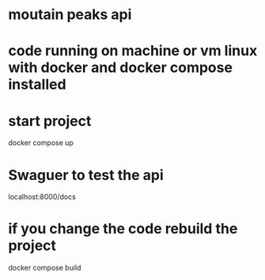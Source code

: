 # moutain peaks api

# code running on machine or vm linux with docker and docker compose installed
# start project
docker compose up

# Swaguer to test the api
localhost:8000/docs

# if you change the code rebuild the project
docker compose build 


